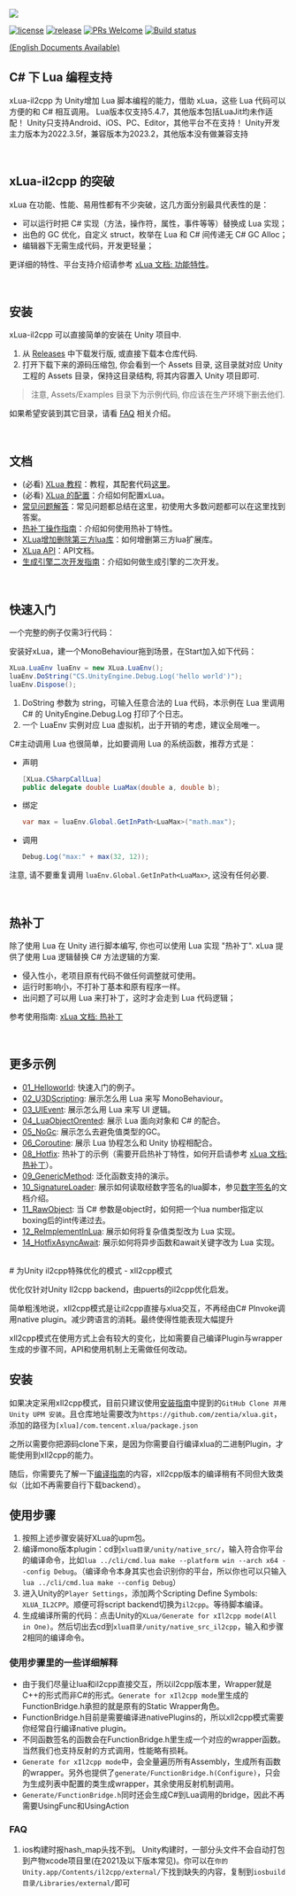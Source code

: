 ![](Assets/XLua/Doc/xLua.png)

[![license](https://img.shields.io/badge/license-MIT-blue.svg)](https://github.com/Tencent/xLua/blob/master/LICENSE.TXT)
[![release](https://img.shields.io/badge/release-v2.1.15-blue.svg)](https://github.com/Tencent/xLua/releases)
[![PRs Welcome](https://img.shields.io/badge/PRs-welcome-blue.svg)](https://github.com/Tencent/xLua/pulls)
[![Build status](https://github.com/Tencent/xLua/actions/workflows/build.yml/badge.svg)](https://github.com/Tencent/xLua/actions/workflows/build.yml)

[(English Documents Available)](README_EN.md)

## C# 下 Lua 编程支持

xLua-il2cpp 为 Unity增加 Lua 脚本编程的能力，借助 xLua，这些 Lua 代码可以方便的和 C# 相互调用。
Lua版本仅支持5.4.7，其他版本包括LuaJit均未作适配！
Unity只支持Android、iOS、PC、Editor，其他平台不在支持！
Unity开发主力版本为2022.3.5f，兼容版本为2023.2，其他版本没有做兼容支持

<br/>

## xLua-il2cpp 的突破

xLua 在功能、性能、易用性都有不少突破，这几方面分别最具代表性的是：

* 可以运行时把 C# 实现（方法，操作符，属性，事件等等）替换成 Lua 实现；
* 出色的 GC 优化，自定义 struct，枚举在 Lua 和 C# 间传递无 C# GC Alloc；
* 编辑器下无需生成代码，开发更轻量；

更详细的特性、平台支持介绍请参考 [xLua 文档: 功能特性](Assets/XLua/Doc/features.md)。

<br/>

## 安装

xLua-il2cpp 可以直接简单的安装在 Unity 项目中.

1. 从 [Releases](https://github.com/Tencent/xLua/releases) 中下载发行版, 或直接下载本仓库代码.
2. 打开下载下来的源码压缩包, 你会看到一个 Assets 目录, 这目录就对应 Unity 工程的 Assets 目录，保持这目录结构, 将其内容置入 Unity 项目即可.

> 注意, Assets/Examples 目录下为示例代码, 你应该在生产环境下删去他们.

如果希望安装到其它目录，请看 [FAQ](Assets/XLua/Doc/faq.md) 相关介绍。

<br/>

## 文档

* (必看) [XLua 教程](Doc/XLua教程.md)：教程，其配套代码[这里](Assets/Tutorial/)。
* (必看) [XLua 的配置](Doc/configure.md)：介绍如何配置xLua。
* [常见问题解答](Doc/faq.md)：常见问题都总结在这里，初使用大多数问题都可以在这里找到答案。
* [热补丁操作指南](Doc/hotfix.md)：介绍如何使用热补丁特性。
* [XLua增加删除第三方lua库](Doc/XLua增加删除第三方lua库.md)：如何增删第三方lua扩展库。
* [XLua API](Doc/XLua_API.md)：API文档。
* [生成引擎二次开发指南](Doc/custom_generate.md)：介绍如何做生成引擎的二次开发。

<br/>

## 快速入门

一个完整的例子仅需3行代码：

安装好xLua，建一个MonoBehaviour拖到场景，在Start加入如下代码：

```csharp
XLua.LuaEnv luaEnv = new XLua.LuaEnv();
luaEnv.DoString("CS.UnityEngine.Debug.Log('hello world')");
luaEnv.Dispose();
```

1. DoString 参数为 string，可输入任意合法的 Lua 代码，本示例在 Lua 里调用 C# 的 UnityEngine.Debug.Log 打印了个日志。
2. 一个 LuaEnv 实例对应 Lua 虚拟机，出于开销的考虑，建议全局唯一。

C#主动调用 Lua 也很简单，比如要调用 Lua 的系统函数，推荐方式是：

* 声明

  ```csharp
  [XLua.CSharpCallLua]
  public delegate double LuaMax(double a, double b);
  ```

* 绑定

  ```csharp
  var max = luaEnv.Global.GetInPath<LuaMax>("math.max");
  ```

* 调用

  ```csharp
  Debug.Log("max:" + max(32, 12));
  ```

注意, 请不要重复调用 `luaEnv.Global.GetInPath<LuaMax>`, 这没有任何必要.

<br/>

## 热补丁

除了使用 Lua 在 Unity 进行脚本编写, 你也可以使用 Lua 实现 "热补丁". xLua 提供了使用 Lua 逻辑替换 C# 方法逻辑的方案.

* 侵入性小，老项目原有代码不做任何调整就可使用。
* 运行时影响小，不打补丁基本和原有程序一样。
* 出问题了可以用 Lua 来打补丁，这时才会走到 Lua 代码逻辑；

参考使用指南: [xLua 文档: 热补丁](Assets/XLua/Doc/hotfix.md)

<br/>

## 更多示例

* [01_Helloworld](Assets/Examples/01_Helloworld/): 快速入门的例子。
* [02_U3DScripting](Assets/XLua/Examples/02_U3DScripting/): 展示怎么用 Lua 来写 MonoBehaviour。
* [03_UIEvent](Assets/XLua/Examples/03_UIEvent/): 展示怎么用 Lua 来写 UI 逻辑。
* [04_LuaObjectOrented](Assets/XLua/Examples/04_LuaObjectOrented/): 展示 Lua 面向对象和 C# 的配合。
* [05_NoGc](Assets/XLua/Examples/05_NoGc/): 展示怎么去避免值类型的GC。
* [06_Coroutine](Assets/XLua/Examples/06_Coroutine/): 展示 Lua 协程怎么和 Unity 协程相配合。
* [08_Hotfix](Assets/XLua/Examples/08_Hotfix/): 热补丁的示例（需要开启热补丁特性，如何开启请参考 [xLua 文档: 热补丁](Assets/XLua/Doc/hotfix.md)）。
* [09_GenericMethod](Assets/XLua/Examples/09_GenericMethod/): 泛化函数支持的演示。
* [10_SignatureLoader](Assets/XLua/Examples/10_SignatureLoader/): 展示如何读取经数字签名的lua脚本，参见[数字签名](Assets/XLua/Doc/signature.md)的文档介绍。
* [11_RawObject](Assets/XLua/Examples/11_RawObject/): 当 C# 参数是object时，如何把一个lua number指定以boxing后的int传递过去。
* [12_ReImplementInLua](Assets/XLua/Examples/12_ReImplementInLua/): 展示如何将复杂值类型改为 Lua 实现。
* [14_HotfixAsyncAwait](Assets/XLua/Examples/14_HotfixAsyncAwait/): 展示如何将异步函数和await关键字改为 Lua 实现。

<br/>
# 为Unity il2cpp特殊优化的模式 - xIl2cpp模式

优化仅针对Unity Il2cpp backend，由puerts的il2cpp优化启发。

简单粗浅地说，xIl2cpp模式是让il2cpp直接与xlua交互，不再经由C# PInvoke调用native plugin。减少跨语言的消耗。最终使得性能表现大幅提升

xIl2cpp模式在使用方式上会有较大的变化，比如需要自己编译Plugin与wrapper生成的步骤不同，API和使用机制上无需做任何改动。

## 安装
如果决定采用xIl2cpp模式，目前只建议使用[安装指南](../install)中提到的`GitHub Clone 并用 Unity UPM 安装`。且仓库地址需要改为`https://github.com/zentia/xlua.git`，添加的路径为`[xlua]/com.tencent.xlua/package.json`

之所以需要你把源码clone下来，是因为你需要自行编译xlua的二进制Plugin，才能使用到xIl2cpp的能力。

随后，你需要先了解一下[编译指南](../other/building)的内容，xIl2cpp版本的编译稍有不同但大致类似（比如不再需要自行下载backend）。

## 使用步骤
1. 按照上述步骤安装好XLua的upm包。
2. 编译mono版本plugin：cd到`xlua目录/unity/native_src/`，输入符合你平台的编译命令，比如`lua ../cli/cmd.lua make --platform win --arch x64 --config Debug`。（编译命令本身其实也会识别你的平台，所以你也可以只输入`lua ../cli/cmd.lua make --config Debug`）
3. 进入Unity的`Player Settings`，添加两个Scripting Define Symbols: `XLUA_IL2CPP`。顺便可将script backend切换为`il2cpp`。等待脚本编译。
4. 生成编译所需的代码：点击Unity的`XLua/Generate for xIl2cpp mode(All in One)`。然后切出去cd到`xlua目录/unity/native_src_il2cpp`，输入和步骤2相同的编译命令。

### 使用步骤里的一些详细解释
* 由于我们尽量让lua和il2cpp直接交互，所以il2cpp版本里，Wrapper就是C++的形式而非C#的形式。`Generate for xIl2cpp mode`里生成的FunctionBridge.h承担的就是原有的Static Wrapper角色。
* FunctionBridge.h目前是需要编译进nativePlugins的，所以xIl2cpp模式需要你经常自行编译native plugin。
* 不同函数签名的函数会在FunctionBridge.h里生成一个对应的wrapper函数。当然我们也支持反射的方式调用，性能略有损耗。
* `Generate for xIl2cpp mode`中，会全量遍历所有Assembly，生成所有函数的wrapper。另外也提供了`generate/FunctionBridge.h(Configure)`，只会为生成列表中配置的类生成wrapper，其余使用反射机制调用。
* `Generate/FunctionBridge.h`同时还会生成C#到Lua调用的bridge，因此不再需要UsingFunc和UsingAction

### FAQ
1. ios构建时报hash_map头找不到。
    Unity构建时，一部分头文件不会自动打包到产物xcode项目里(在2021及以下版本常见)。你可以在`你的Unity.app/Contents/il2cpp/external/`下找到缺失的内容，复制到`iosbuild目录/Libraries/external/`即可